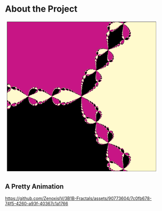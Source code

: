 # About the Project

![Fractals](dump/fractals.png)

## A Pretty Animation
https://github.com/ZenoxisIV/3B1B-Fractals/assets/90773604/7c0fb678-74f5-4260-a93f-40367c1a1766


